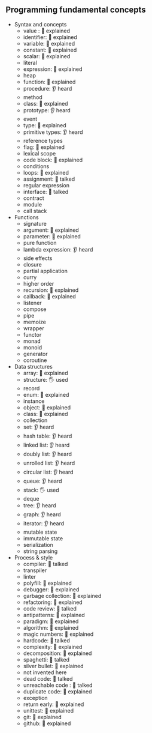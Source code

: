 ## Programming fundamental concepts

- Syntax and concepts
  - value : 🙋 explained
  - identifier: 🙋 explained
  - variable: 🙋 explained
  - constant: 🙋 explained
  - scalar: 🙋 explained
  - literal
  - expression: 🙋 explained
  - heap
  - function: 🙋 explained
  - procedure: 👂 heard
  - method
  - class: 🙋 explained
  - prototype: 👂 heard
  - event
  - type: 🙋 explained
  - primitive types: 👂 heard
  - reference types
  - flag: 🙋 explained
  - lexical scope
  - code block: 🙋 explained
  - conditions
  - loops: 🙋 explained
  - assignment: 📢 talked
  - regular expression
  - interface: 📢 talked
  - contract
  - module
  - call stack
- Functions
  - signature
  - argument: 🙋 explained
  - parameter: 🙋 explained
  - pure function
  - lambda expression: 👂 heard
  - side effects
  - closure
  - partial application
  - curry
  - higher order
  - recursion: 🙋 explained
  - callback: 🙋 explained
  - listener
  - compose
  - pipe
  - memoize
  - wrapper
  - functor
  - monad
  - monoid
  - generator
  - coroutine
- Data structures
  - array: 🙋 explained
  - structure: 🖐️ used
  - record
  - enum: 🙋 explained
  - instance
  - object: 🙋 explained
  - class: 🙋 explained
  - collection
  - set: 👂 heard
  - hash table: 👂 heard
  - linked list: 👂 heard
  - doubly list: 👂 heard
  - unrolled list: 👂 heard
  - circular list: 👂 heard
  - queue: 👂 heard
  - stack: 🖐️ used
  - deque
  - tree: 👂 heard
  - graph: 👂 heard
  - iterator: 👂 heard
  - mutable state
  - immutable state
  - serialization
  - string parsing
- Process & style
  - compiler: 📢 talked
  - transpiler
  - linter
  - polyfill: 🙋 explained
  - debugger: 🙋 explained
  - garbage collection: 🙋 explained
  - refactoring: 🙋 explained
  - code review: 📢 talked
  - antipatterns: 🙋 explained
  - paradigm: 🙋 explained
  - algorithm: 🙋 explained
  - magic numbers: 🙋 explained
  - hardcode: 📢 talked
  - complexity: 🙋 explained
  - decomposition: 🙋 explained
  - spaghetti: 📢 talked
  - silver bullet: 🙋 explained
  - not invented here
  - dead code: 📢 talked
  - unreachable code : 📢 talked
  - duplicate code: 🙋 explained
  - exception
  - return early: 🙋 explained
  - unittest: 🙋 explained
  - git: 🙋 explained
  - github: 🙋 explained
